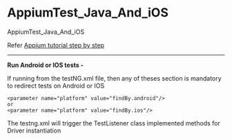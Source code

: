 # AppiumTest_Java_And_iOS
AppiumTest_Java_And_iOS

Refer [Appium tutorial step by step](https://www.youtube.com/playlist?list=PLPO0LFyCaSo1DKak8ZhEJ3NXrj2shNM0N)

-----------------
**Run Android or IOS tests -** 

If running from the testNG.xml file, then any of theses section is mandatory to redirect tests on Android or IOS
```
<parameter name="platform" value="findBy.android"/>
or  
<parameter name="platform" value="findBy.ios"/>
```

The testng.xml will trigger the TestListener class implemented methods for Driver instantiation

